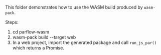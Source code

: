 This folder demonstrates how to use the WASM build produced by `wasm-pack`.

Steps:
1. cd parflow-wasm
2. wasm-pack build --target web
3. In a web project, import the generated package and call `run_js_par()` which returns a Promise.
